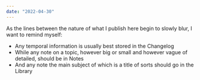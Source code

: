 ```yaml
---
date: "2022-04-30"
---
```

As the lines between the nature of what I publish here begin to slowly blur, I want to remind myself:
- Any temporal information is usually best stored in the Changelog
- While any note on a topic, however big or small and however vague of detailed, should be in Notes
- And any note the main subject of which is a title of sorts should go in the Library